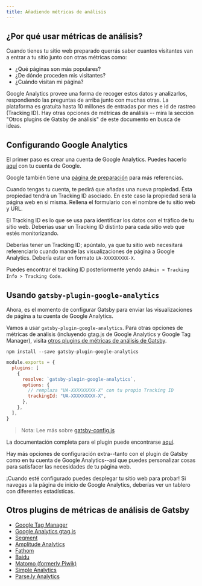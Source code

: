```yaml
---
title: Añadiendo métricas de análisis
---
```


## ¿Por qué usar métricas de análisis?

Cuando tienes tu sitio web preparado querrás saber cuantos visitantes van a entrar a tu sitio junto con otras métricas como:

- ¿Qué páginas son más populares?
- ¿De dónde proceden mis visitantes?
- ¿Cuándo visitan mi página?

Google Analytics provee una forma de recoger estos datos y analizarlos, respondiendo las preguntas de arriba junto con muchas otras. La plataforma es gratuita hasta 10 millones de entradas por mes e id de rastreo (Tracking ID). Hay otras opciones de métricas de análisis -- mira la sección "Otros plugins de Gatsby de análisis" de este documento en busca de ideas.

## Configurando Google Analytics

El primer paso es crear una cuenta de Google Analytics. Puedes hacerlo [aquí](https://analytics.google.com/) con tu cuenta de Google.

Google también tiene una [página de preparación](https://support.google.com/analytics/answer/1008015?hl=en) para más referencias.

Cuando tengas tu cuenta, te pedirá que añadas una nueva propiedad. Ésta propiedad tendrá un Tracking ID asociado. En este caso la propiedad será la página web en si misma. Rellena el formulario con el nombre de tu sitio web y URL.

El Tracking ID  es lo que se usa para identificar los datos con el tráfico de tu sitio web. Deberías usar un Tracking ID distinto para cada sitio web que estés monitorizando.

Deberías tener un Tracking ID; apúntalo, ya que tu sitio web necesitará referenciarlo cuando mande las visualizaciones de página a Google Analytics. Debería estar en formato `UA-XXXXXXXXX-X`.

Puedes encontrar el tracking ID posteriormente yendo a`Admin > Tracking Info > Tracking Code`.

## Usando `gatsby-plugin-google-analytics`

Ahora, es el momento de configurar Gatsby para enviar las visualizaciones de página a tu cuenta de Google Analytics.

Vamos a usar `gatsby-plugin-google-analytics`. Para otras opciones de métricas de análisis (incluyendo gtag.js de Google Analytics y Google Tag Manager), visita [otros plugins de métricas de análisis de Gatsby](#other-gatsby-analytics-plugins).

```shell
npm install --save gatsby-plugin-google-analytics
```

```js:title=gatsby-config.js
module.exports = {
  plugins: [
    {
      resolve: `gatsby-plugin-google-analytics`,
      options: {
        // remplaza "UA-XXXXXXXXX-X" con tu propio Tracking ID
        trackingId: "UA-XXXXXXXXX-X",
      },
    },
  ],
}
```

> Nota: Lee más sobre [gatsby-config.js](/docs/gatsby-config/)

La documentación completa para el plugin puede encontrarse [aquí](/packages/gatsby-plugin-google-analytics/).

Hay más opciones de configuración extra--tanto con el plugin de Gatsby como en tu cuenta de Google Analytics--así que puedes personalizar cosas para satisfacer las necesidades de tu página web.

¡Cuando esté configurado puedes desplegar tu sitio web para probar! Si navegas a la página de inicio de Google Analytics, deberías ver un tablero con diferentes estadísticas.

## Otros plugins de métricas de análisis de Gatsby

- [Google Tag Manager](/packages/gatsby-plugin-google-tagmanager/)
- [Google Analytics gtag.js](/packages/gatsby-plugin-gtag/)
- [Segment](/packages/gatsby-plugin-segment-js)
- [Amplitude Analytics](/packages/gatsby-plugin-amplitude-analytics)
- [Fathom](/packages/gatsby-plugin-fathom/)
- [Baidu](/packages/gatsby-plugin-baidu-analytics/)
- [Matomo (formerly Piwik)](/packages/gatsby-plugin-matomo/)
- [Simple Analytics](/packages/gatsby-plugin-simple-analytics)
- [Parse.ly Analytics](/packages/gatsby-plugin-parsely-analytics/)

